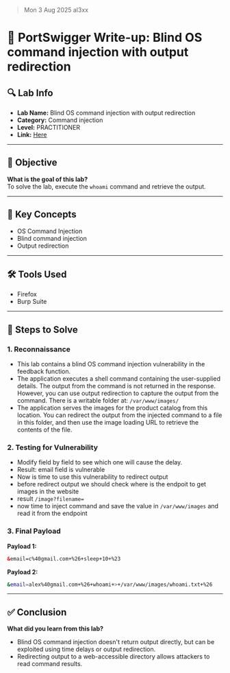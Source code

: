 > Mon 3 Aug 2025
> al3xx

# 🧾 PortSwigger Write-up: Blind OS command injection with output redirection

## 🔍 Lab Info
- **Lab Name:** Blind OS command injection with output redirection
- **Category:** Command injection
- **Level:** PRACTITIONER
- **Link:** [Here](https://portswigger.net/web-security/os-command-injection#how-to-prevent-os-command-injection-attacks)

---

## 🎯 Objective
**What is the goal of this lab?**  
To solve the lab, execute the `whoami` command and retrieve the output.

---

## 🧠 Key Concepts
- OS Command Injection
- Blind command injection
- Output redirection

---

## 🛠️ Tools Used
- Firefox
- Burp Suite
---

## 🧪 Steps to Solve

### 1. Reconnaissance
- This lab contains a blind OS command injection vulnerability in the feedback function.
- The application executes a shell command containing the user-supplied details. The output from the command is not returned in the response. However, you can use output redirection to capture the output from the command. There is a writable folder at: `/var/www/images/`
- The application serves the images for the product catalog from this location. You can redirect the output from the injected command to a file in this folder, and then use the image loading URL to retrieve the contents of the file.

### 2. Testing for Vulnerability
- Modify field by field to see which one will cause the delay.
- Result: email field is vulnerable
- Now is time to use this vulnerability to redirect output
- before redirect output we should check where is the endpoit to get images in the website 
- result `/image?filename=`
- now time to inject command and save the value in `/var/www/images` and read it from the endpoint


### 3. Final Payload
**Payload 1:**  
```html
&email=c%40gmail.com+%26+sleep+10+%23
```

**Payload 2:**
```bash
&email=alex%40gmail.com+%26+whoami+>+/var/www/images/whoami.txt+%26
```

---

## ✅ Conclusion

**What did you learn from this lab?**
- Blind OS command injection doesn't return output directly, but can be exploited using time delays or output redirection.
- Redirecting output to a web-accessible directory allows attackers to read command results.